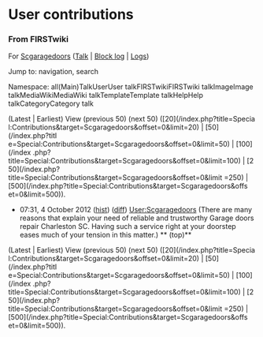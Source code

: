 

# User contributions

### From FIRSTwiki

For [Scgaragedoors](User:Scgaragedoors "User:Scgaragedoors" )
([Talk](/index.php?title=User_talk:Scgaragedoors&action=edit "User
talk:Scgaragedoors" ) | [Block
log](/index.php?title=Special:Log&type=block&page=User:Scgaragedoors
"Special:Log" ) | [Logs](/index.php?title=Special:Log&user=Scgaragedoors
"Special:Log" ))

Jump to: navigation, search

Namespace:  all(Main)TalkUserUser talkFIRSTwikiFIRSTwiki talkImageImage
talkMediaWikiMediaWiki talkTemplateTemplate talkHelpHelp talkCategoryCategory
talk

(Latest | Earliest) View (previous 50) (next 50) ([20](/index.php?title=Specia
l:Contributions&target=Scgaragedoors&offset=0&limit=20) | [50](/index.php?titl
e=Special:Contributions&target=Scgaragedoors&offset=0&limit=50) | [100](/index
.php?title=Special:Contributions&target=Scgaragedoors&offset=0&limit=100) | [2
50](/index.php?title=Special:Contributions&target=Scgaragedoors&offset=0&limit
=250) | [500](/index.php?title=Special:Contributions&target=Scgaragedoors&offs
et=0&limit=500)).

  * 07:31, 4 October 2012 ([hist](/index.php?title=User:Scgaragedoors&action=history "User:Scgaragedoors" )) ([diff](/index.php?title=User:Scgaragedoors&diff=prev&oldid=923243 "User:Scgaragedoors" )) [User:Scgaragedoors](User:Scgaragedoors "User:Scgaragedoors" ) (There are many reasons that explain your need of reliable and trustworthy Garage doors repair Charleston SC. Having such a service right at your doorstep eases much of your tension in this matter.) ** (top)**

(Latest | Earliest) View (previous 50) (next 50) ([20](/index.php?title=Specia
l:Contributions&target=Scgaragedoors&offset=0&limit=20) | [50](/index.php?titl
e=Special:Contributions&target=Scgaragedoors&offset=0&limit=50) | [100](/index
.php?title=Special:Contributions&target=Scgaragedoors&offset=0&limit=100) | [2
50](/index.php?title=Special:Contributions&target=Scgaragedoors&offset=0&limit
=250) | [500](/index.php?title=Special:Contributions&target=Scgaragedoors&offs
et=0&limit=500)).

